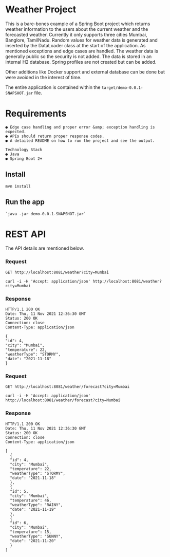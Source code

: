 # Weather Project
 This is a bare-bones example of a Spring Boot project which returns weather information to the users about the current weather and the forecasted weather.
 Currently it only supports three cities Mumbai, Banglore, TamilNadu. Random values for weather data is generated and inserted by the DataLoader class at the start of the application.
 As mentioned exceptions and edge cases are handled. 
 The weather data is generally public so the security is not added.
 The data is stored in an internal H2 database.
 Spring profiles are not created but can be added.

Other additions like Docker support and external database can be done but were avoided in the interest of time.


The entire application is contained within the `target/demo-0.0.1-SNAPSHOT.jar` file.


# Requirements
    ● Edge case handling and proper error &amp; exception handling is expected.
    ● APIs should return proper response codes.
    ● A detailed README on how to run the project and see the output.
    
    Technology Stack
    ● Java
    ● Spring Boot 2+



## Install

    mvn install

## Run the app

    `java -jar demo-0.0.1-SNAPSHOT.jar`


# REST API

The API details are mentioned below.


### Request

`GET http://localhost:8081/weather?city=Mumbai`

    curl -i -H 'Accept: application/json' http://localhost:8081/weather?city=Mumbai

### Response

    HTTP/1.1 200 OK
    Date: Thu, 11 Nov 2021 12:36:30 GMT
    Status: 200 OK
    Connection: close
    Content-Type: application/json
    
    {
    "id": 4,
    "city": "Mumbai",
    "temperature": 22,
    "weatherType": "STORMY",
    "date": "2021-11-18"
    }


### Request

`GET http://localhost:8081/weather/forecast?city=Mumbai`

    curl -i -H 'Accept: application/json' http://localhost:8081/weather/forecast?city=Mumbai

### Response

    HTTP/1.1 200 OK
    Date: Thu, 11 Nov 2021 12:36:30 GMT
    Status: 200 OK
    Connection: close
    Content-Type: application/json
    
    [
      {
      "id": 4,
      "city": "Mumbai",
      "temperature": 22,
      "weatherType": "STORMY",
      "date": "2021-11-18"
      },
      {
      "id": 5,
      "city": "Mumbai",
      "temperature": 46,
      "weatherType": "RAINY",
      "date": "2021-11-19"
      },
      {
      "id": 6,
      "city": "Mumbai",
      "temperature": 15,
      "weatherType": "SUNNY",
      "date": "2021-11-20"
      }
    ]

